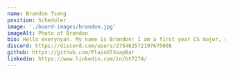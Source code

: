 ```yaml
---
name: Brandon Tseng
position: Scheduler
image: './board-images/brandon.jpg'
imageAlt: Photo of Brandon
bio: Hello everynyan. My name is Brandon! I am a first year CS major, serving as the club's scheduler. I also maintain the club's Discord server. I got into Japanese mainly through Japanese music from Minami, Kessoku Band, and TUYU! I enjoy video games, guitar, and rock climbing. Feel free to share your Japanese music recommendations with me! ٩(^ᗜ^ )و 
discord: https://discord.com/users/275462572197675008
github: https://github.com/PlainOlSoapBar
linkedin: https://www.linkedin.com/in/bt7274/
---
```

